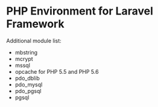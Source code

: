# PHP Environment for Laravel FrameworkAdditional module list:* mbstring* mcrypt* mssql* opcache for PHP 5.5 and PHP 5.6* pdo_dblib* pdo_mysql* pdo_pgsql* pgsql